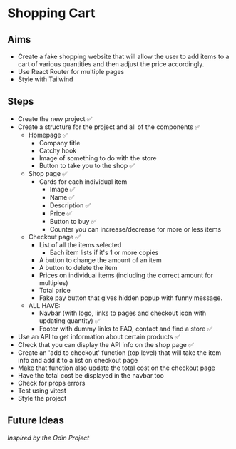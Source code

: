 # Shopping Cart

## Aims

- Create a fake shopping website that will allow the user to add items to a cart of various quantities and then adjust the price accordingly.
- Use React Router for multiple pages
- Style with Tailwind

## Steps

- Create the new project ✅
- Create a structure for the project and all of the components ✅
  - Homepage ✅
    - Company title
    - Catchy hook
    - Image of something to do with the store
    - Button to take you to the shop ✅
  - Shop page ✅
    - Cards for each individual item
      - Image ✅
      - Name ✅
      - Description ✅
      - Price ✅
      - Button to buy ✅
      - Counter you can increase/decrease for more or less items
  - Checkout page ✅
    - List of all the items selected
      - Each item lists if it's 1 or more copies
    - A button to change the amount of an item
    - A button to delete the item
    - Prices on individual items (including the correct amount for multiples)
    - Total price
    - Fake pay button that gives hidden popup with funny message.
  - ALL HAVE:
    - Navbar (with logo, links to pages and checkout icon with updating quantity) ✅
    - Footer with dummy links to FAQ, contact and find a store ✅
- Use an API to get information about certain products ✅
- Check that you can display the API info on the shop page ✅
- Create an 'add to checkout' function (top level) that will take the item info and add it to a list on checkout page
- Make that function also update the total cost on the checkout page
- Have the total cost be displayed in the navbar too
- Check for props errors
- Test using vitest
- Style the project

## Future Ideas

_Inspired by the Odin Project_
